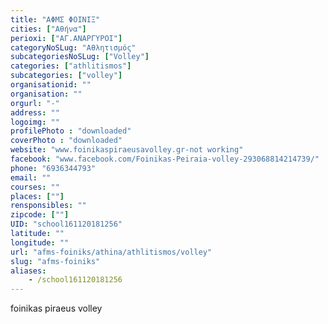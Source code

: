 ```yaml
---
title: "ΑΦΜΣ ΦΟΙΝΙΞ"
cities: ["Αθήνα"]
perioxi: ["ΑΓ.ΑΝΑΡΓΥΡΟΙ"]
categoryNoSLug: "Αθλητισμός"
subcategoriesNoSLug: ["Volley"]
categories: ["athlitismos"]
subcategories: ["volley"]
organisationid: ""
organisation: ""
orgurl: "-"
address: ""
logoimg: ""
profilePhoto : "downloaded"
coverPhoto : "downloaded"
website: "www.foinikaspiraeusavolley.gr-not working"
facebook: "www.facebook.com/Foinikas-Peiraia-volley-293068814214739/"
phone: "6936344793"
email: ""
courses: ""
places: [""]
rensponsibles: ""
zipcode: [""]
UID: "school161120181256"
latitude: ""
longitude: ""
url: "afms-foiniks/athina/athlitismos/volley"
slug: "afms-foiniks"
aliases:
    - /school161120181256
---
```



foinikas piraeus volley

